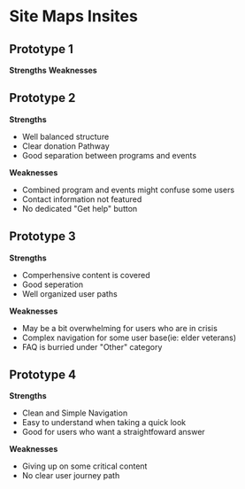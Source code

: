 # Site Maps Insites

## Prototype 1
**Strengths**
**Weaknesses**

## Prototype 2
**Strengths**
* Well balanced structure
* Clear donation Pathway
* Good separation between programs and events

**Weaknesses**
* Combined program and events might confuse some users
* Contact information not featured
* No dedicated "Get help" button

## Prototype 3
**Strengths**
* Comperhensive content is covered
* Good seperation
* Well organized user paths

**Weaknesses**
* May be a bit overwhelming for users who are in crisis
* Complex navigation for some user base(ie: elder veterans)
* FAQ is burried under "Other" category

## Prototype 4
**Strengths**
* Clean and Simple Navigation
* Easy to understand when taking a quick look
* Good for users who want a straightfoward answer
  
**Weaknesses**
* Giving up on some critical content
* No clear user journey path
